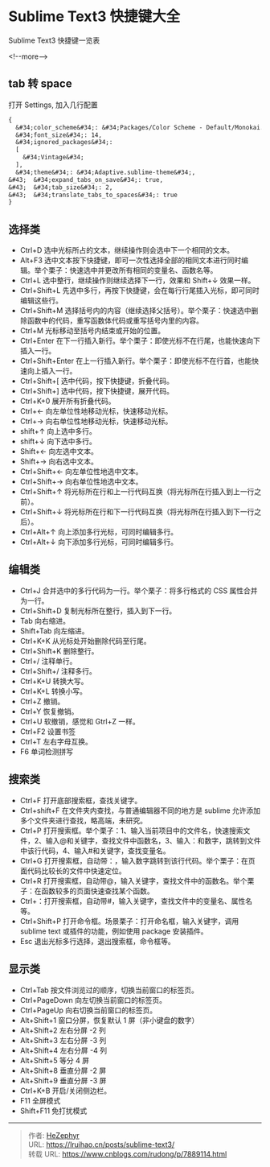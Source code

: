 # Sublime Text3 快捷键大全


Sublime Text3 快捷键一览表

&lt;!--more--&gt;

## tab 转 space

打开 Settings, 加入几行配置

```diff Preferences.sublime-setting--User
{
  &#34;color_scheme&#34;: &#34;Packages/Color Scheme - Default/Monokai.sublime-color-scheme&#34;,
  &#34;font_size&#34;: 14,
  &#34;ignored_packages&#34;:
  [
    &#34;Vintage&#34;
  ],
  &#34;theme&#34;: &#34;Adaptive.sublime-theme&#34;,
&#43;  &#34;expand_tabs_on_save&#34;: true,
&#43;  &#34;tab_size&#34;: 2,
&#43;  &#34;translate_tabs_to_spaces&#34;: true
}

```

## 选择类

- Ctrl&#43;D 选中光标所占的文本，继续操作则会选中下一个相同的文本。
- Alt&#43;F3 选中文本按下快捷键，即可一次性选择全部的相同文本进行同时编辑。举个栗子：快速选中并更改所有相同的变量名、函数名等。
- Ctrl&#43;L 选中整行，继续操作则继续选择下一行，效果和 Shift&#43;↓ 效果一样。
- Ctrl&#43;Shift&#43;L 先选中多行，再按下快捷键，会在每行行尾插入光标，即可同时编辑这些行。
- Ctrl&#43;Shift&#43;M 选择括号内的内容（继续选择父括号）。举个栗子：快速选中删除函数中的代码，重写函数体代码或重写括号内里的内容。
- Ctrl&#43;M 光标移动至括号内结束或开始的位置。
- Ctrl&#43;Enter 在下一行插入新行。举个栗子：即使光标不在行尾，也能快速向下插入一行。
- Ctrl&#43;Shift&#43;Enter 在上一行插入新行。举个栗子：即使光标不在行首，也能快速向上插入一行。
- Ctrl&#43;Shift&#43;[ 选中代码，按下快捷键，折叠代码。
- Ctrl&#43;Shift&#43;] 选中代码，按下快捷键，展开代码。
- Ctrl&#43;K&#43;0 展开所有折叠代码。
- Ctrl&#43;← 向左单位性地移动光标，快速移动光标。
- Ctrl&#43;→ 向右单位性地移动光标，快速移动光标。
- shift&#43;↑ 向上选中多行。
- shift&#43;↓ 向下选中多行。
- Shift&#43;← 向左选中文本。
- Shift&#43;→ 向右选中文本。
- Ctrl&#43;Shift&#43;← 向左单位性地选中文本。
- Ctrl&#43;Shift&#43;→ 向右单位性地选中文本。
- Ctrl&#43;Shift&#43;↑ 将光标所在行和上一行代码互换（将光标所在行插入到上一行之前）。
- Ctrl&#43;Shift&#43;↓ 将光标所在行和下一行代码互换（将光标所在行插入到下一行之后）。
- Ctrl&#43;Alt&#43;↑ 向上添加多行光标，可同时编辑多行。
- Ctrl&#43;Alt&#43;↓ 向下添加多行光标，可同时编辑多行。

## 编辑类

- Ctrl&#43;J 合并选中的多行代码为一行。举个栗子：将多行格式的 CSS 属性合并为一行。
- Ctrl&#43;Shift&#43;D 复制光标所在整行，插入到下一行。
- Tab 向右缩进。
- Shift&#43;Tab 向左缩进。
- Ctrl&#43;K&#43;K 从光标处开始删除代码至行尾。
- Ctrl&#43;Shift&#43;K 删除整行。
- Ctrl&#43;/ 注释单行。
- Ctrl&#43;Shift&#43;/ 注释多行。
- Ctrl&#43;K&#43;U 转换大写。
- Ctrl&#43;K&#43;L 转换小写。
- Ctrl&#43;Z 撤销。
- Ctrl&#43;Y 恢复撤销。
- Ctrl&#43;U 软撤销，感觉和 Gtrl&#43;Z 一样。
- Ctrl&#43;F2 设置书签
- Ctrl&#43;T 左右字母互换。
- F6 单词检测拼写

## 搜索类

- Ctrl&#43;F 打开底部搜索框，查找关键字。
- Ctrl&#43;shift&#43;F 在文件夹内查找，与普通编辑器不同的地方是 sublime 允许添加多个文件夹进行查找，略高端，未研究。
- Ctrl&#43;P 打开搜索框。举个栗子：1、输入当前项目中的文件名，快速搜索文件，2、输入@和关键字，查找文件中函数名，3、输入：和数字，跳转到文件中该行代码，4、输入#和关键字，查找变量名。
- Ctrl&#43;G 打开搜索框，自动带：，输入数字跳转到该行代码。举个栗子：在页面代码比较长的文件中快速定位。
- Ctrl&#43;R 打开搜索框，自动带@，输入关键字，查找文件中的函数名。举个栗子：在函数较多的页面快速查找某个函数。
- Ctrl&#43;：打开搜索框，自动带#，输入关键字，查找文件中的变量名、属性名等。
- Ctrl&#43;Shift&#43;P 打开命令框。场景栗子：打开命名框，输入关键字，调用 sublime text 或插件的功能，例如使用 package 安装插件。
- Esc 退出光标多行选择，退出搜索框，命令框等。

## 显示类

- Ctrl&#43;Tab 按文件浏览过的顺序，切换当前窗口的标签页。
- Ctrl&#43;PageDown 向左切换当前窗口的标签页。
- Ctrl&#43;PageUp 向右切换当前窗口的标签页。
- Alt&#43;Shift&#43;1 窗口分屏，恢复默认 1 屏（非小键盘的数字）
- Alt&#43;Shift&#43;2 左右分屏 -2 列
- Alt&#43;Shift&#43;3 左右分屏 -3 列
- Alt&#43;Shift&#43;4 左右分屏 -4 列
- Alt&#43;Shift&#43;5 等分 4 屏
- Alt&#43;Shift&#43;8 垂直分屏 -2 屏
- Alt&#43;Shift&#43;9 垂直分屏 -3 屏
- Ctrl&#43;K&#43;B 开启/关闭侧边栏。
- F11 全屏模式
- Shift&#43;F11 免打扰模式


---

> 作者: [HeZephyr](https://github.com/HeZephyr)  
> URL: https://lruihao.cn/posts/sublime-text3/  
> 转载 URL: https://www.cnblogs.com/rudong/p/7889114.html
